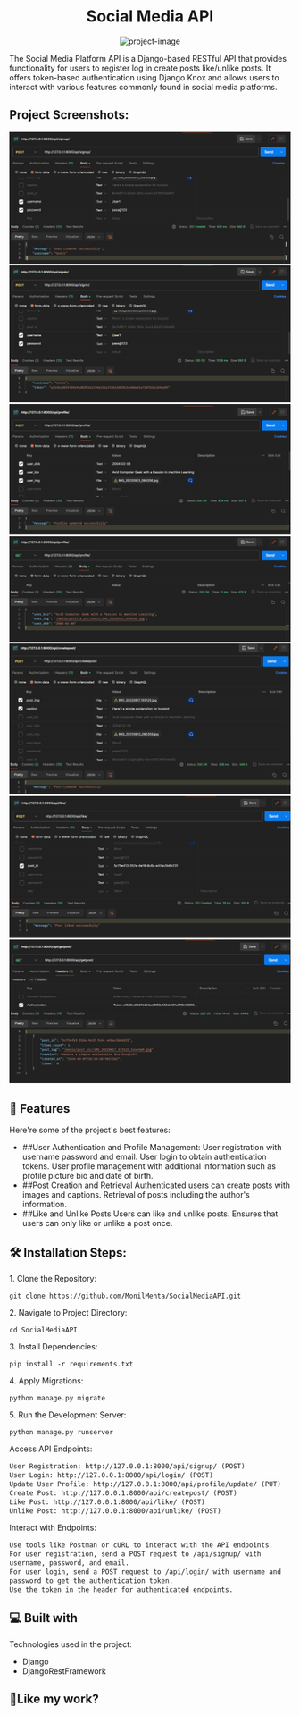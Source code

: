<h1 align="center" id="title">Social Media API</h1>

<p align="center"><img src="https://socialify.git.ci/MonilMehta/SocialMediaAPI/image?description=1&amp;descriptionEditable=A%20backend%20Social%20Media%20API%20created%20using%20Django&amp;font=Raleway&amp;language=1&amp;name=1&amp;owner=1&amp;stargazers=1&amp;theme=Dark" alt="project-image"></p>

<p id="description">The Social Media Platform API is a Django-based RESTful API that provides functionality for users to register log in create posts like/unlike posts. It offers token-based authentication using Django Knox and allows users to interact with various features commonly found in social media platforms.</p>

<h2>Project Screenshots:</h2>

<img src="./media/projectphotos/PO1.png" alt="project-screenshot" >

<img src="./media/projectphotos/PO2.png" alt="project-screenshot" >

<img src="./media/projectphotos/PO3.png" alt="project-screenshot" >

<img src="./media/projectphotos/PO4.png" alt="project-screenshot" >

<img src="./media/projectphotos/PO5.png" alt="project-screenshot" >

<img src="./media/projectphotos/PO6.png" alt="project-screenshot" >

<img src="./media/projectphotos/PO7.png" alt="project-screenshot" >

  
  
<h2>🧐 Features</h2>

Here're some of the project's best features:

*   ##User Authentication and Profile Management:
    User registration with username password and email. 
    User login to obtain authentication tokens. 
    User profile management with additional information such as profile picture bio and date of birth.
*   ##Post Creation and Retrieval 
    Authenticated users can create posts with images and captions. 
    Retrieval of posts including the author's information.
*   ##Like and Unlike Posts 
    Users can like and unlike posts. 
    Ensures that users can only like or unlike a post once.

<h2>🛠️ Installation Steps:</h2>

<p>1. Clone the Repository:</p>

```
git clone https://github.com/MonilMehta/SocialMediaAPI.git
```

<p>2. Navigate to Project Directory:</p>

```
cd SocialMediaAPI
```

<p>3. Install Dependencies:</p>

```
pip install -r requirements.txt
```

<p>4. Apply Migrations:</p>

```
python manage.py migrate
```

<p>5. Run the Development Server:</p>

```
python manage.py runserver
```
Access API Endpoints:

    User Registration: http://127.0.0.1:8000/api/signup/ (POST)
    User Login: http://127.0.0.1:8000/api/login/ (POST)
    Update User Profile: http://127.0.0.1:8000/api/profile/update/ (PUT)
    Create Post: http://127.0.0.1:8000/api/createpost/ (POST)
    Like Post: http://127.0.0.1:8000/api/like/ (POST)
    Unlike Post: http://127.0.0.1:8000/api/unlike/ (POST)

Interact with Endpoints:

    Use tools like Postman or cURL to interact with the API endpoints.
    For user registration, send a POST request to /api/signup/ with username, password, and email.
    For user login, send a POST request to /api/login/ with username and password to get the authentication token.
    Use the token in the header for authenticated endpoints.
  
<h2>💻 Built with</h2>

Technologies used in the project:

*   Django
*   DjangoRestFramework

<h2>💖Like my work?</h2>